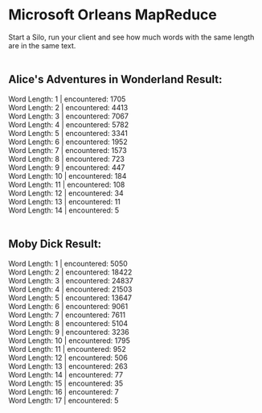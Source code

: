 # Microsoft Orleans MapReduce

Start a Silo, run your client and see how much words with the same length are in the same text.<br>
<br>
## Alice's Adventures in Wonderland Result:
Word Length: 1 | encountered: 1705<br>
Word Length: 2 | encountered: 4413<br>
Word Length: 3 | encountered: 7067<br>
Word Length: 4 | encountered: 5782<br>
Word Length: 5 | encountered: 3341<br>
Word Length: 6 | encountered: 1952<br>
Word Length: 7 | encountered: 1573<br>
Word Length: 8 | encountered: 723<br>
Word Length: 9 | encountered: 447<br>
Word Length: 10 | encountered: 184<br>
Word Length: 11 | encountered: 108<br>
Word Length: 12 | encountered: 34<br>
Word Length: 13 | encountered: 11<br>
Word Length: 14 | encountered: 5<br>
<br>
## Moby Dick Result:
Word Length: 1 | encountered: 5050<br>
Word Length: 2 | encountered: 18422<br>
Word Length: 3 | encountered: 24837<br>
Word Length: 4 | encountered: 21503<br>
Word Length: 5 | encountered: 13647<br>
Word Length: 6 | encountered: 9061<br>
Word Length: 7 | encountered: 7611<br>
Word Length: 8 | encountered: 5104<br>
Word Length: 9 | encountered: 3236<br>
Word Length: 10 | encountered: 1795<br>
Word Length: 11 | encountered: 952<br>
Word Length: 12 | encountered: 506<br>
Word Length: 13 | encountered: 263<br>
Word Length: 14 | encountered: 77<br>
Word Length: 15 | encountered: 35<br>
Word Length: 16 | encountered: 7<br>
Word Length: 17 | encountered: 5<br>
<br>
